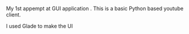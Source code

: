
My 1st appempt at GUI application .
This is a basic Python based youtube client.

I used Glade to make the UI
